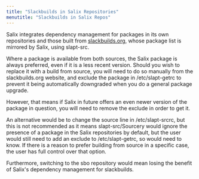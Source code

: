 ```yaml
---
title: "Slackbuilds in Salix Repositories"
menutitle: "Slackbuilds in Salix Repos"
---
```


Salix integrates dependency management for packages in its own repositories and
those built from [slackbuilds.org](https://slackbuilds.org), whose package list
is mirrored by Salix, using slapt-src.

Where a package is available from both sources, the Salix package is always
preferred, even if it is a less recent version. Should you wish to replace it
with a build from source, you will need to do so manually from the
slackbuilds.org website, and exclude the package in /etc/slapt-getrc to prevent
it being automatically downgraded when you do a general package upgrade.

However, that means if Salix in future offers an even newer version of the
package in question, you will need to remove the exclude in order to get it.

An alternative would be to change the source line in /etc/slapt-srcrc, but this
is not recommended as it means slapt-src/Sourcery would ignore the presence of
a package in the Salix repositories by default, but the user would still need
to add an exclude to /etc/slapt-getrc, so would need to know. If there is a
reason to prefer building from source in a specific case, the user has full
control over that option.

Furthermore, switching to the sbo repository would mean losing the benefit of
Salix's dependency management for slackbuilds.

